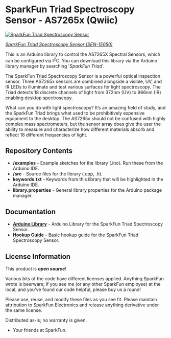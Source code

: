 SparkFun Triad Spectroscopy Sensor - AS7265x (Qwiic)
===========================================================

[![SparkFun Triad Spectroscopy Sensor](https://cdn.sparkfun.com//assets/parts/1/3/3/9/3/15050-SparkFun_Triad_Spectroscopy_Sensor_-_AS7265x__Qwiic_-01.jpg)](https://www.sparkfun.com/products/15050)

[*SparkFun Triad Spectroscopy Sensor (SEN-15050)*](https://www.sparkfun.com/products/15050)

This is an Arduino library to control the AS7265X Spectral Sensors, which can be configured via I<sup>2</sup>C. You can download this library via the Arduino library manager by searching '*SparkFun Triad*'. 

The SparkFun Triad Spectroscopy Sensor is a powerful optical inspection sensor. Three AS7265x sensors are combined alongside a visible, UV, and IR LEDs to illuminate and test various surfaces for light spectroscopy. The Triad detects 18 discrete channels of light from 372nm (UV) to 966nm (IR) enabling desktop spectroscopy.

What can you do with light spectroscopy? It’s an amazing field of study, and the SparkFun Triad brings what used to be prohibitively expensive equipment to the desktop. The AS7265x should not be confused with highly complex mass spectrometers, but the sensor array does give the user the ability to measure and characterize how different materials absorb and reflect 18 different frequencies of light.

Repository Contents
-------------------

* **/examples** - Example sketches for the library (.ino). Run these from the Arduino IDE. 
* **/src** - Source files for the library (.cpp, .h).
* **keywords.txt** - Keywords from this library that will be highlighted in the Arduino IDE. 
* **library.properties** - General library properties for the Arduino package manager. 

Documentation
--------------
* **[Arduino Library](https://github.com/sparkfun/SparkFun_AS7265x_Arduino_Library)** - Arduino Library for the SparkFun Triad Spectroscopy Sensor.
* **[Hookup Guide](https://learn.sparkfun.com/tutorials/spectral-triad-as7265x-hookup-guide)** - Basic hookup guide for the SparkFun Triad Spectroscopy Sensor.

License Information
-------------------

This product is _**open source**_! 

Various bits of the code have different licenses applied. Anything SparkFun wrote is beerware; if you see me (or any other SparkFun employee) at the local, and you've found our code helpful, please buy us a round!

Please use, reuse, and modify these files as you see fit. Please maintain attribution to SparkFun Electronics and release anything derivative under the same license.

Distributed as-is; no warranty is given.

- Your friends at SparkFun.

